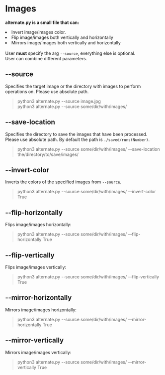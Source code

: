 <h1>Images</h1>
<p>
<b>alternate.py is a small file that can:</b><br
<ul>
    <li>Invert image/images color.</li>
    <li>Flip image/images both vertically and horizontally</li>
    <li>Mirrors image/images both vertically and horizontally</li>
</ul>
<br>
User <b>must</b> specify the arg <code>--source</code>, everything else is optional.<br>
User can combine different parameters.
</p>

<h2>--source</h2>
<p>
Specifies the target image or the directory with images to perform operations on. Please use absolute path.
  
> python3 alternate.py --source image.jpg<br>
> python3 alternate.py --source some/dir/with/images/
</p>

<h2>--save-location</h2>
<p>
Specifies the directory to save the images that have been processed. Please use absolute path.
By default the path is <code>./saved/runs(Number)</code>.

> python3 alternate.py --source some/dir/with/images/ --save-location the/directory/to/save/images/
</p>

<h2>--invert-color</h2>
<p>
Inverts the colors of the specified images from <code>--source</code>.

> python3 alternate.py --source some/dir/with/images/ --invert-color True
</p>

<h2>--flip-horizontally</h2>
<p>
Flips image/images horizontally:

> python3 alternate.py --source some/dir/with/images/ --flip-horizontally True
</p>

<h2>--flip-vertically</h2>
<p>
Flips image/images vertically:

> python3 alternate.py --source some/dir/with/images/ --flip-vertically True
</p>

<h2>--mirror-horizontally</h2>
<p>
Mirrors image/images horizontally:

> python3 alternate.py --source some/dir/with/images/ --mirror-horizontally True
</p>

<h2>--mirror-vertically</h2>
<p>
Mirrors image/images vertically:

> python3 alternate.py --source some/dir/with/images/ --mirror-vertically True
</p>
